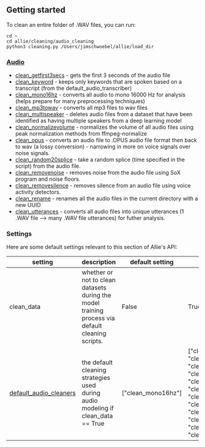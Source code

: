 
## Getting started
To clean an entire folder of .WAV files, you can run:

```
cd ~ 
cd allie/cleaning/audio_cleaning
python3 cleaning.py /Users/jimschwoebel/allie/load_dir
```

### [Audio](https://github.com/jim-schwoebel/allie/tree/master/cleaning/audio_cleaning)
* [clean_getfirst3secs]() - gets the first 3 seconds of the audio file
* [clean_keyword]() - keeps only keywords that are spoken based on a transcript (from the default_audio_transcriber)
* [clean_mono16hz]() - converts all audio to mono 16000 Hz for analysis (helps prepare for many preprocessing techniques)
* [clean_mp3towav]() - converts all mp3 files to wav files
* [clean_multispeaker]() - deletes audio files from a dataset that have been identified as having multiple speakers from a deep learning model
* [clean_normalizevolume]() - normalizes the volume of all audio files using peak normalization methods from ffmpeg-normalize
* [clean_opus]() - converts an audio file to .OPUS audio file format then back to wav (a lossy conversion) - narrowing in more on voice signals over noise signals.
* [clean_random20splice]() - take a random splice (time specified in the script) from the audio file.
* [clean_removenoise]() - removes noise from the audio file using SoX program and noise floors.
* [clean_removesilence]() - removes silence from an audio file using voice activity detectors.
* [clean_rename]() - renames all the audio files in the current directory with a new UUID
* [clean_utterances]() - converts all audio files into unique utterances (1 .WAV file --> many .WAV file utterances) for futher analysis.

### Settings

Here are some default settings relevant to this section of Allie's API:

| setting | description | default setting | all options | 
|------|------|------|------| 
| clean_data | whether or not to clean datasets during the model training process via default cleaning scripts. | False | True, False | 
| [default_audio_cleaners](https://github.com/jim-schwoebel/allie/tree/master/cleaning/audio_cleaning) | the default cleaning strategies used during audio modeling if clean_data == True | ["clean_mono16hz"] | ["clean_getfirst3secs", "clean_keyword", "clean_mono16hz", "clean_mp3towav", "clean_multispeaker", "clean_normalizevolume", "clean_opus", "clean_randomsplice", "clean_removenoise", "clean_removesilence", "clean_rename", "clean_utterances"] |
